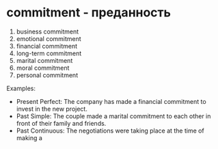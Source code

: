 # commitment - преданность

1. business commitment
2. emotional commitment
3. financial commitment
4. long-term commitment
5. marital commitment
6. moral commitment
7. personal commitment

Examples:

- Present Perfect: The company has made a financial commitment to invest in the new project.
- Past Simple: The couple made a marital commitment to each other in front of their family and friends.
- Past Continuous: The negotiations were taking place at the time of making a
